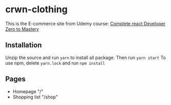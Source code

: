 # crwn-clothing
This is the E-commerce site from Udemy course: [Complete react Developer Zero to Mastery](https://www.udemy.com/course/complete-react-developer-zero-to-mastery)

## Installation
Unzip the source and run `yarn` to install all package. Then run `yarn start`
To use npm, delete `yarn.lock` and run `npm install`

## Pages
- Homepage "/"
- Shopping list "/shop"
